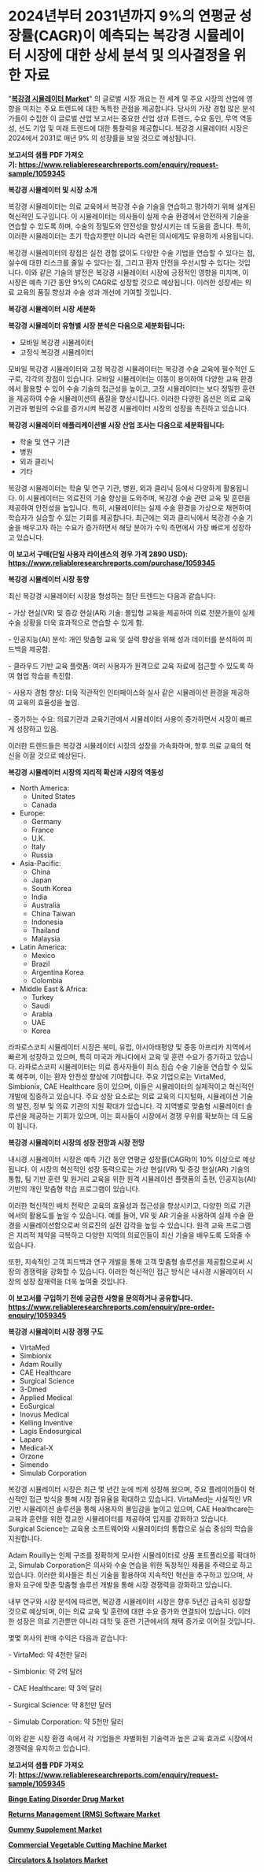 <p><h1>2024년부터 2031년까지 9%의 연평균 성장률(CAGR)이 예측되는 복강경 시뮬레이터 시장에 대한 상세 분석 및 의사결정을 위한 자료</h1></p><p>"<strong><a href="https://www.reliableresearchreports.com/laparoscopy-simulator-r1059345?utm_campaign=106&utm_medium=7&utm_source=Github&utm_content=ia&utm_term=06122024&utm_id=laparoscopy-simulator">복강경 시뮬레이터 Market</a></strong>" 의 글로벌 시장 개요는 전 세계 및 주요 시장의 산업에 영향을 미치는 주요 트렌드에 대한 독특한 관점을 제공합니다. 당사의 가장 경험 많은 분석가들이 수집한 이 글로벌 산업 보고서는 중요한 산업 성과 트렌드, 수요 동인, 무역 역동성, 선도 기업 및 미래 트렌드에 대한 통찰력을 제공합니다. 복강경 시뮬레이터 시장은 2024에서 2031로 매년 9% 의 성장률을 보일 것으로 예상됩니다.&nbsp;</p>
<p><strong>보고서의 샘플 PDF 가져오기:&nbsp;<a href="https://www.reliableresearchreports.com/enquiry/request-sample/1059345?utm_campaign=106&utm_medium=7&utm_source=Github&utm_content=ia&utm_term=06122024&utm_id=laparoscopy-simulator">https://www.reliableresearchreports.com/enquiry/request-sample/1059345</a></strong></p>
<p><strong>복강경 시뮬레이터 및 시장 소개</strong></p>
<p><p>복강경 시뮬레이터는 의료 교육에서 복강경 수술 기술을 연습하고 평가하기 위해 설계된 혁신적인 도구입니다. 이 시뮬레이터는 의사들이 실제 수술 환경에서 안전하게 기술을 연습할 수 있도록 하며, 수술의 정밀도와 안전성을 향상시키는 데 도움을 줍니다. 특히, 이러한 시뮬레이터는 초기 학습자뿐만 아니라 숙련된 의사에게도 유용하게 사용됩니다.</p><p>복강경 시뮬레이터의 장점은 실전 경험 없이도 다양한 수술 기법을 연습할 수 있다는 점, 실수에 대한 리스크를 줄일 수 있다는 점, 그리고 환자 안전을 우선시할 수 있다는 것입니다. 이와 같은 기술의 발전은 복강경 시뮬레이터 시장에 긍정적인 영향을 미치며, 이 시장은 예측 기간 동안 9%의 CAGR로 성장할 것으로 예상됩니다. 이러한 성장세는 의료 교육의 품질 향상과 수술 성과 개선에 기여할 것입니다.</p></p>
<p><strong>복강경 시뮬레이터 시장 세분화</strong></p>
<p><strong>복강경 시뮬레이터 유형별 시장 분석은 다음으로 세분화됩니다:</strong></p>
<p><ul><li>모바일 복강경 시뮬레이터</li><li>고정식 복강경 시뮬레이터</li></ul></p>
<p><p>모바일 복강경 시뮬레이터와 고정 복강경 시뮬레이터는 복강경 수술 교육에 필수적인 도구로, 각각의 장점이 있습니다. 모바일 시뮬레이터는 이동이 용이하여 다양한 교육 환경에서 활용할 수 있어 수술 기술의 접근성을 높이고, 고정 시뮬레이터는 보다 정밀한 훈련을 제공하여 수술 시뮬레이션의 품질을 향상시킵니다. 이러한 다양한 옵션은 의료 교육기관과 병원의 수요를 증가시켜 복강경 시뮬레이터 시장의 성장을 촉진하고 있습니다.</p></p>
<p><strong>복강경 시뮬레이터 애플리케이션별 시장 산업 조사는 다음으로 세분화됩니다:</strong></p>
<p><ul><li>학술 및 연구 기관</li><li>병원</li><li>외과 클리닉</li><li>기타</li></ul></p>
<p><p>복강경 시뮬레이터는 학술 및 연구 기관, 병원, 외과 클리닉 등에서 다양하게 활용됩니다. 이 시뮬레이터는 의료진의 기술 향상을 도와주며, 복강경 수술 관련 교육 및 훈련을 제공하여 안전성을 높입니다. 특히, 시뮬레이터는 실제 수술 환경을 가상으로 재현하여 학습자가 실습할 수 있는 기회를 제공합니다. 최근에는 외과 클리닉에서 복강경 수술 기술을 배우고자 하는 수요가 증가하면서 해당 분야가 수익 측면에서 가장 빠르게 성장하고 있습니다.</p></p>
<p><strong>이 보고서 구매(단일 사용자 라이센스의 경우 가격 2890 USD): <a href="https://www.reliableresearchreports.com/purchase/1059345?utm_campaign=106&utm_medium=7&utm_source=Github&utm_content=ia&utm_term=06122024&utm_id=laparoscopy-simulator">https://www.reliableresearchreports.com/purchase/1059345</a></strong></p>
<p><strong>복강경 시뮬레이터 시장 동향</strong></p>
<p><p>최신 복강경 시뮬레이터 시장을 형성하는 첨단 트렌드는 다음과 같습니다:</p><p>- 가상 현실(VR) 및 증강 현실(AR) 기술: 몰입형 교육을 제공하여 의료 전문가들이 실제 수술 상황을 더욱 효과적으로 연습할 수 있게 함.</p><p>- 인공지능(AI) 분석: 개인 맞춤형 교육 및 실력 향상을 위해 성과 데이터를 분석하여 피드백을 제공함.</p><p>- 클라우드 기반 교육 플랫폼: 여러 사용자가 원격으로 교육 자료에 접근할 수 있도록 하여 협업 학습을 촉진함.</p><p>- 사용자 경험 향상: 더욱 직관적인 인터페이스와 실사 같은 시뮬레이션 환경을 제공하여 교육의 효율성을 높임.</p><p>- 증가하는 수요: 의료기관과 교육기관에서 시뮬레이터 사용이 증가하면서 시장이 빠르게 성장하고 있음.</p><p>이러한 트렌드들은 복강경 시뮬레이터 시장의 성장을 가속화하며, 향후 의료 교육의 혁신을 이끌 것으로 예상된다.</p></p>
<p><strong>복강경 시뮬레이터 시장의 지리적 확산과 시장의 역동성</strong></p>
<p><ul>
    <li>
        North America:
        <ul>
            <li>United States</li>
            <li>Canada</li>
        </ul>
    </li>
    <li>
        Europe:
        <ul>
            <li>Germany</li>
            <li>France</li>
            <li>U.K.</li>
            <li>Italy</li>
            <li>Russia</li>
        </ul>
    </li>
    <li>
        Asia-Pacific:
        <ul>
            <li>China</li>
            <li>Japan</li>
            <li>South Korea</li>
            <li>India</li>
            <li>Australia</li>
            <li>China Taiwan</li>
            <li>Indonesia</li>
            <li>Thailand</li>
            <li>Malaysia</li>
        </ul>
    </li>
    <li>
        Latin America:
        <ul>
            <li>Mexico</li>
            <li>Brazil</li>
            <li>Argentina Korea</li>
            <li>Colombia</li>
        </ul>
    </li>
    <li>
        Middle East & Africa:
        <ul>
            <li>Turkey</li>
            <li>Saudi</li>
            <li>Arabia</li>
            <li>UAE</li>
            <li>Korea</li>
        </ul>
    </li>
    </ul></p>
<p><p>라파로스코피 시뮬레이터 시장은 북미, 유럽, 아시아태평양 및 중동 아프리카 지역에서 빠르게 성장하고 있으며, 특히 미국과 캐나다에서 교육 및 훈련 수요가 증가하고 있습니다. 라파로스코피 시뮬레이터는 의료 종사자들이 최소 침습 수술 기술을 연습할 수 있도록 해주며, 이는 환자 안전성 향상에 기여합니다. 주요 기업으로는 VirtaMed, Simbionix, CAE Healthcare 등이 있으며, 이들은 시뮬레이터의 실제적이고 혁신적인 개발에 집중하고 있습니다. 주요 성장 요소로는 의료 교육의 디지털화, 시뮬레이션 기술의 발전, 정부 및 의료 기관의 지원 확대가 있습니다. 각 지역별로 맞춤형 시뮬레이터 솔루션을 제공하는 기회가 있으며, 이는 회사들이 시장에서 경쟁 우위를 확보하는 데 도움이 됩니다.</p></p>
<p><strong>복강경 시뮬레이터 시장의 성장 전망과 시장 전망</strong></p>
<p><p>내시경 시뮬레이터 시장은 예측 기간 동안 연평균 성장률(CAGR)이 10% 이상으로 예상됩니다. 이 시장의 혁신적인 성장 동력으로는 가상 현실(VR) 및 증강 현실(AR) 기술의 통합, 팀 기반 훈련 및 원거리 교육을 위한 원격 시뮬레이션 플랫폼의 출현, 인공지능(AI) 기반의 개인 맞춤형 학습 프로그램이 있습니다. </p><p>이러한 혁신적인 배치 전략은 교육의 효율성과 접근성을 향상시키고, 다양한 의료 기관에서의 활용도를 높일 수 있습니다. 예를 들어, VR 및 AR 기술을 사용하여 실제 수술 환경을 시뮬레이션함으로써 의료진의 실전 감각을 높일 수 있습니다. 원격 교육 프로그램은 지리적 제약을 극복하고 다양한 지역의 의료인들이 최신 기술을 배우도록 도와줄 수 있습니다. </p><p>또한, 지속적인 고객 피드백과 연구 개발을 통해 고객 맞춤형 솔루션을 제공함으로써 시장의 경쟁력을 강화할 수 있습니다. 이러한 혁신적인 접근 방식은 내시경 시뮬레이터 시장의 성장 잠재력을 더욱 높여줄 것입니다.</p></p>
<p><strong>이 보고서를 구입하기 전에 궁금한 사항을 문의하거나 공유합니다. <a href="https://www.reliableresearchreports.com/enquiry/pre-order-enquiry/1059345?utm_campaign=106&utm_medium=7&utm_source=Github&utm_content=ia&utm_term=06122024&utm_id=laparoscopy-simulator">https://www.reliableresearchreports.com/enquiry/pre-order-enquiry/1059345</a></strong></p>
<p><strong>복강경 시뮬레이터 시장 경쟁 구도</strong></p>
<p><ul><li>VirtaMed</li><li>Simbionix</li><li>Adam Rouilly</li><li>CAE Healthcare</li><li>Surgical Science</li><li>3-Dmed</li><li>Applied Medical</li><li>EoSurgical</li><li>Inovus Medical</li><li>Kelling Inventive</li><li>Lagis Endosurgical</li><li>Laparo</li><li>Medical-X</li><li>Orzone</li><li>Simendo</li><li>Simulab Corporation</li></ul></p>
<p><p>복강경 시뮬레이터 시장은 최근 몇 년간 눈에 띄게 성장해 왔으며, 주요 플레이어들이 혁신적인 접근 방식을 통해 시장 점유율을 확대하고 있습니다. VirtaMed는 사실적인 VR 기반 시뮬레이션 솔루션을 통해 사용자의 몰입감을 높이고 있으며, CAE Healthcare는 교육과 훈련을 위한 정교한 시뮬레이터를 제공하여 입지를 강화하고 있습니다. Surgical Science는 교육용 소프트웨어와 시뮬레이터의 통합으로 실습 중심의 학습을 지원합니다.</p><p>Adam Rouilly는 인체 구조를 정확하게 모사한 시뮬레이터로 상품 포트폴리오를 확대하고, Simulab Corporation은 의사와 수술 연습을 위한 독창적인 제품을 주력으로 하고 있습니다. 이러한 회사들은 최신 기술을 활용하여 지속적인 혁신을 추구하고 있으며, 사용자 요구에 맞춘 맞춤형 솔루션 개발을 통해 시장 경쟁력을 강화하고 있습니다.</p><p>내부 연구와 시장 분석에 따르면, 복강경 시뮬레이터 시장은 향후 5년간 급속히 성장할 것으로 예상되며, 이는 의료 교육 및 훈련에 대한 수요 증가와 연결되어 있습니다. 이러한 성장은 의료 기관뿐만 아니라 대학 및 훈련 기관에서의 채택 증가로 이어질 것입니다.</p><p>몇몇 회사의 판매 수익은 다음과 같습니다:</p><p>- VirtaMed: 약 4천만 달러</p><p>- Simbionix: 약 2억 달러</p><p>- CAE Healthcare: 약 3억 달러</p><p>- Surgical Science: 약 8천만 달러</p><p>- Simulab Corporation: 약 5천만 달러</p><p>이와 같은 시장 환경 속에서 각 기업들은 차별화된 기술력과 높은 교육 효과로 시장에서 경쟁력을 유지하고 있습니다.</p></p>
<p><strong>보고서의 샘플 PDF 가져오기:&nbsp;<a href="https://www.reliableresearchreports.com/enquiry/request-sample/1059345?utm_campaign=106&utm_medium=7&utm_source=Github&utm_content=ia&utm_term=06122024&utm_id=laparoscopy-simulator">https://www.reliableresearchreports.com/enquiry/request-sample/1059345</a></strong></p>
<p><strong><p><a href="https://www.linkedin.com/pulse/success-road-map-growing-binge-eating-disorder-drug-market-olabe?utm_campaign=106&utm_medium=7&utm_source=Github&utm_content=ia&utm_term=06122024&utm_id=laparoscopy-simulator">Binge Eating Disorder Drug Market</a></p><p><a href="https://issuu.com/reportprime-2/docs/returns-management-rms-software-market-size-2030.p?utm_campaign=106&utm_medium=7&utm_source=Github&utm_content=ia&utm_term=06122024&utm_id=laparoscopy-simulator">Returns Management (RMS) Software Market</a></p><p><a href="https://www.linkedin.com/pulse/according-latest-trend-analysis-gummy-supplement-market-1luue?utm_campaign=106&utm_medium=7&utm_source=Github&utm_content=ia&utm_term=06122024&utm_id=laparoscopy-simulator">Gummy Supplement Market</a></p><p><a href="https://issuu.com/reportprime-2/docs/commercial-vegetable-cutting-machine-market-size-2?utm_campaign=106&utm_medium=7&utm_source=Github&utm_content=ia&utm_term=06122024&utm_id=laparoscopy-simulator">Commercial Vegetable Cutting Machine Market</a></p><p><a href="https://github.com/nathandecarvalho/Market-Research-Report-List-5/blob/main/circulators-isolators-market.md?utm_campaign=106&utm_medium=7&utm_source=Github&utm_content=ia&utm_term=06122024&utm_id=laparoscopy-simulator">Circulators & Isolators Market</a></p></strong></p>
<p></p>